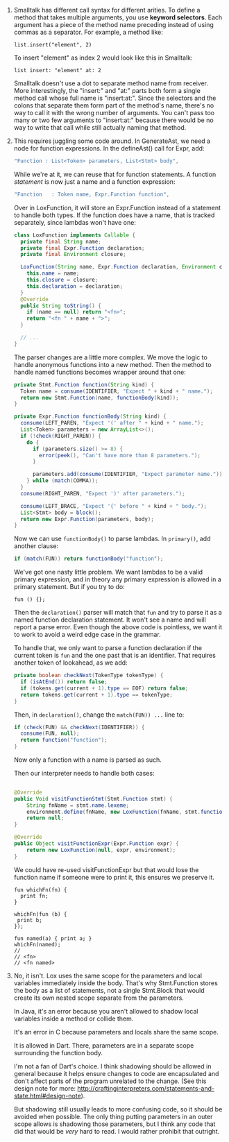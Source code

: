 1.  Smalltalk has different call syntax for different arities. To define a
    method that takes multiple arguments, you use **keyword selectors**. Each
    argument has a piece of the method name preceding instead of using commas
    as a separator. For example, a method like:

    ```lox
    list.insert("element", 2)
    ```

    To insert "element" as index 2 would look like this in Smalltalk:

    ```smalltalk
    list insert: "element" at: 2
    ```

    Smalltalk doesn't use a dot to separate method name from receiver. More
    interestingly, the "insert:" and "at:" parts both form a single method
    call whose full name is "insert:at:". Since the selectors and the colons
    that separate them form part of the method's name, there's no way to call
    it with the wrong number of arguments. You can't pass too many or two few
    arguments to "insert:at:" because there would be no way to write that call
    while still actually naming that method.

2.  This requires juggling some code around. In GenerateAst, we need a node
    for function expressions. In the defineAst() call for Expr, add:

    ```java
    "Function : List<Token> parameters, List<Stmt> body",
    ```

    While we're at it, we can reuse that for function statements. A function
    *statement* is now just a name and a function expression:

    ```java
    "Function   : Token name, Expr.Function function",
    ```

    Over in LoxFunction, it will store an Expr.Function instead of a statement
    to handle both types. If the function does have a name, that is tracked
    separately, since lambdas won't have one:

    ```java
    class LoxFunction implements Callable {
      private final String name;
      private final Expr.Function declaration;
      private final Environment closure;

      LoxFunction(String name, Expr.Function declaration, Environment closure) {
        this.name = name;
        this.closure = closure;
        this.declaration = declaration;
      }
      @Override
      public String toString() {
        if (name == null) return "<fn>";
        return "<fn " + name + ">";
      }

      // ...
    }
    ```

    The parser changes are a little more complex. We move the logic to handle
    anonymous functions into a new method. Then the method to handle named
    functions becomes wrapper around that one:

    ```java
    private Stmt.Function function(String kind) {
      Token name = consume(IDENTIFIER, "Expect " + kind + " name.");
      return new Stmt.Function(name, functionBody(kind));
    }

    private Expr.Function functionBody(String kind) {
      consume(LEFT_PAREN, "Expect '(' after " + kind + " name.");
      List<Token> parameters = new ArrayList<>();
      if (!check(RIGHT_PAREN)) {
        do {
          if (parameters.size() >= 8) {
            error(peek(), "Can't have more than 8 parameters.");
          }

          parameters.add(consume(IDENTIFIER, "Expect parameter name."));
        } while (match(COMMA));
      }
      consume(RIGHT_PAREN, "Expect ')' after parameters.");

      consume(LEFT_BRACE, "Expect '{' before " + kind + " body.");
      List<Stmt> body = block();
      return new Expr.Function(parameters, body);
    }
    ```

    Now we can use `functionBody()` to parse lambdas. In `primary()`, add
    another clause:

    ```java
    if (match(FUN)) return functionBody("function");
    ```

    We've got one nasty little problem. We want lambdas to be a valid primary
    expression, and in theory any primary expression is allowed in a primary
    statement. But if you try to do:

    ```lox
    fun () {};
    ```

    Then the `declaration()` parser will match that `fun` and try to parse it
    as a named function declaration statement. It won't see a name and will
    report a parse error. Even though the above code is pointless, we want it
    to work to avoid a weird edge case in the grammar.

    To handle that, we only want to parse a function declaration if the current
    token is `fun` and the one past that is an identifier. That requires another
    token of lookahead, as we add:

    ```java
    private boolean checkNext(TokenType tokenType) {
      if (isAtEnd()) return false;
      if (tokens.get(current + 1).type == EOF) return false;
      return tokens.get(current + 1).type == tokenType;
    }
    ```

    Then, in `declaration()`, change the `match(FUN)) ...` line to:

    ```java
    if (check(FUN) && checkNext(IDENTIFIER)) {
      consume(FUN, null);
      return function("function");
    }
    ```

    Now only a function with a name is parsed as such.
    
    Then our interpreter needs to handle both cases:


    ```java
  
    @Override
    public Void visitFunctionStmt(Stmt.Function stmt) {
        String fnName = stmt.name.lexeme;
        environment.define(fnName, new LoxFunction(fnName, stmt.function, environment));
        return null;
    }

    @Override
    public Object visitFunctionExpr(Expr.Function expr) {
        return new LoxFunction(null, expr, environment);
    }
    ```

    We could have re-used visitFunctionExpr but that would lose the function name if someone were to print it, this ensures we preserve it.
    ```lox
    fun whichFn(fn) {
      print fn;
    }

    whichFn(fun (b) {
     print b;
    });

    fun named(a) { print a; }
    whichFn(named);
    //
    // <fn>
    // <fn named>
    ```

3.  No, it isn't. Lox uses the same scope for the parameters and local variables
    immediately inside the body. That's why Stmt.Function stores the body as a
    list of statements, not a single Stmt.Block that would create its own
    nested scope separate from the parameters.

    In Java, it's an error because you aren't allowed to shadow local variables
    inside a method or collide them.

    It's an error in C because parameters and locals share the same scope.

    It is allowed in Dart. There, parameters are in a separate scope surrounding
    the function body.

    I'm not a fan of Dart's choice. I think shadowing should be allowed in
    general because it helps ensure changes to code are encapsulated and don't
    affect parts of the program unrelated to the change. (See this design note
    for more: http://craftinginterpreters.com/statements-and-state.html#design-note).

    But shadowing still usually leads to more confusing code, so it should be
    avoided when possible. The only thing putting parameters in an outer scope
    allows is shadowing those parameters, but I think any code that did that
    would be *very* hard to read. I would rather prohibit that outright.
